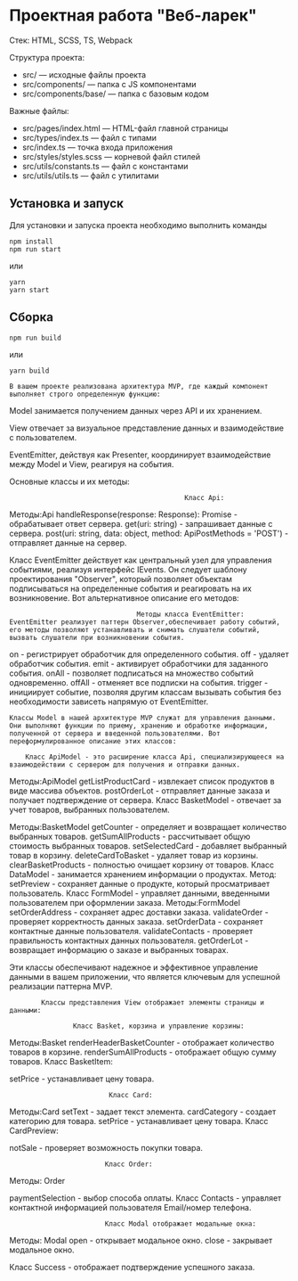# Проектная работа "Веб-ларек"

Стек: HTML, SCSS, TS, Webpack

Структура проекта:

- src/ — исходные файлы проекта
- src/components/ — папка с JS компонентами
- src/components/base/ — папка с базовым кодом

Важные файлы:

- src/pages/index.html — HTML-файл главной страницы
- src/types/index.ts — файл с типами
- src/index.ts — точка входа приложения
- src/styles/styles.scss — корневой файл стилей
- src/utils/constants.ts — файл с константами
- src/utils/utils.ts — файл с утилитами

## Установка и запуск

Для установки и запуска проекта необходимо выполнить команды

```
npm install
npm run start
```

или

```
yarn
yarn start
```

## Сборка

```
npm run build
```

или

```
yarn build
```

    В вашем проекте реализована архитектура MVP, где каждый компонент выполняет строго определенную функцию:

Model занимается получением данных через API и их хранением.

View отвечает за визуальное представление данных и взаимодействие с пользователем.

EventEmitter, действуя как Presenter, координирует взаимодействие между Model и View, реагируя на события.

Основные классы и их методы:

                                                Класс Api:
Методы:Api
handleResponse(response: Response): Promise<object> - обрабатывает ответ сервера.
get(uri: string) - запрашивает данные с сервера.
post(uri: string, data: object, method: ApiPostMethods = 'POST') - отправляет данные на сервер.
   
   
   Класс EventEmitter действует как центральный узел для управления событиями, реализуя интерфейс IEvents. Он следует шаблону проектирования "Observer", который позволяет объектам подписываться на определенные события и реагировать на их возникновение. Вот альтернативное описание его методов:

                                    Методы класса EventEmitter:
    EventEmitter реализует паттерн Observer,обеспечивает работу событий, его методы позволяют устанавливать и снимать слушатели событий, вызвать слушатели при возникновении события.

on - регистрирует обработчик для определенного события.
off - удаляет обработчик события.
emit - активирует обработчики для заданного события.
onAll - позволяет подписаться на множество событий одновременно.
offAll - отменяет все подписки на события.
trigger - инициирует событие, позволяя другим классам вызывать события без необходимости зависеть напрямую от EventEmitter.

    Классы Model в нашей архитектуре MVP служат для управления данными. Они выполняют функции по приему, хранению и обработке информации, полученной от сервера и введенной пользователями. Вот переформулированное описание этих классов:

        Класс ApiModel - это расширение класса Api, специализирующееся на взаимодействии с сервером для получения и отправки данных.

Методы:ApiModel
getListProductCard - извлекает список продуктов в виде массива объектов.
postOrderLot - отправляет данные заказа и получает подтверждение от сервера.
                            Класс BasketModel - отвечает за учет товаров, выбранных пользователем.

Методы:BasketModel
getCounter - определяет и возвращает количество выбранных товаров.
getSumAllProducts - рассчитывает общую стоимость выбранных товаров.
setSelectedСard - добавляет выбранный товар в корзину.
deleteCardToBasket - удаляет товар из корзины.
clearBasketProducts - полностью очищает корзину от товаров.
                            Класс DataModel - занимается хранением информации о продуктах.
Метод:
setPreview - сохраняет данные о продукте, который просматривает пользователь.
                            Класс FormModel - управляет данными, введенными пользователем при оформлении заказа.
Методы:FormModel
setOrderAddress - сохраняет адрес доставки заказа.
validateOrder - проверяет корректность данных заказа.
setOrderData - сохраняет контактные данные пользователя.
validateContacts - проверяет правильность контактных данных пользователя.
getOrderLot - возвращает информацию о заказе и выбранных товарах.

Эти классы обеспечивают надежное и эффективное управление данными в вашем приложении, что является ключевым для успешной реализации паттерна MVP.

            Классы представления View отображает элементы страницы и данными:

                    Класс Basket, корзина и управление корзины:
Методы:Basket
renderHeaderBasketCounter - отображает количество товаров в корзине.
renderSumAllProducts - отображает общую сумму товаров.
                              Класс BasketItem:

setPrice - устанавливает цену товара.

                             Класс Card:

 Методы:Card
setText - задает текст элемента.
cardCategory - создает категорию для товара.
setPrice - устанавливает цену товара.
                            Класс CardPreview:


notSale - проверяет возможность покупки товара.

                            Класс Order:
Методы: Order

paymentSelection - выбор способа оплаты.
        Класс Contacts - управляет контактной информацией пользователя Email/номер телефона.

                            Класс Modal отображает модальные окна:
Методы: Modal
open - открывает модальное окно.
close - закрывает модальное окно.

Класс Success - отображает подтверждение успешного заказа.
